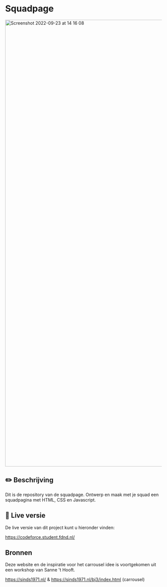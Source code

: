 # Squadpage

<img width="1438" alt="Screenshot 2022-09-23 at 14 16 08" src="https://user-images.githubusercontent.com/64197688/191962151-88fb907a-e7d2-49ec-9984-73286c124815.png">

## :pencil2: Beschrijving

Dit is de repository van de squadpage. Ontwerp en maak met je squad een squadpagina met HTML, CSS en Javascript.

## 🔴 Live versie

De live versie van dit project kunt u hieronder vinden:

https://codeforce.student.fdnd.nl/

## Bronnen

Deze website en de inspiratie voor het carrousel idee is voortgekomen uit een workshop van Sanne 't Hooft.

https://sinds1971.nl/ & https://sinds1971.nl/bj3/index.html (carrousel)
